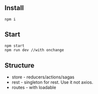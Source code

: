 ## Install
```bash
npm i
```

## Start

```bash
npm start
npm run dev //with onchange
```

## Structure
* store - reducers/actions/sagas
* rest - singleton for rest. Use it not axios.
* routes - with loadable
